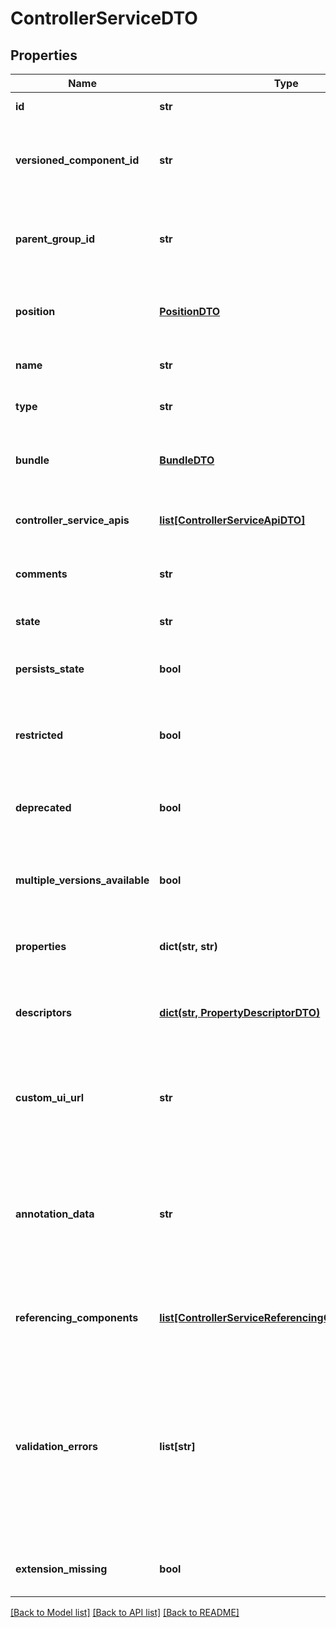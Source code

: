 # ControllerServiceDTO

## Properties
Name | Type | Description | Notes
------------ | ------------- | ------------- | -------------
**id** | **str** | The id of the component. | [optional] 
**versioned_component_id** | **str** | The ID of the corresponding component that is under version control | [optional] 
**parent_group_id** | **str** | The id of parent process group of this component if applicable. | [optional] 
**position** | [**PositionDTO**](PositionDTO.md) | The position of this component in the UI if applicable. | [optional] 
**name** | **str** | The name of the controller service. | [optional] 
**type** | **str** | The type of the controller service. | [optional] 
**bundle** | [**BundleDTO**](BundleDTO.md) | The details of the artifact that bundled this processor type. | [optional] 
**controller_service_apis** | [**list[ControllerServiceApiDTO]**](ControllerServiceApiDTO.md) | Lists the APIs this Controller Service implements. | [optional] 
**comments** | **str** | The comments for the controller service. | [optional] 
**state** | **str** | The state of the controller service. | [optional] 
**persists_state** | **bool** | Whether the controller service persists state. | [optional] 
**restricted** | **bool** | Whether the controller service requires elevated privileges. | [optional] 
**deprecated** | **bool** | Whether the ontroller service has been deprecated. | [optional] 
**multiple_versions_available** | **bool** | Whether the controller service has multiple versions available. | [optional] 
**properties** | **dict(str, str)** | The properties of the controller service. | [optional] 
**descriptors** | [**dict(str, PropertyDescriptorDTO)**](PropertyDescriptorDTO.md) | The descriptors for the controller service properties. | [optional] 
**custom_ui_url** | **str** | The URL for the controller services custom configuration UI if applicable. | [optional] 
**annotation_data** | **str** | The annotation for the controller service. This is how the custom UI relays configuration to the controller service. | [optional] 
**referencing_components** | [**list[ControllerServiceReferencingComponentEntity]**](ControllerServiceReferencingComponentEntity.md) | All components referencing this controller service. | [optional] 
**validation_errors** | **list[str]** | The validation errors from the controller service. These validation errors represent the problems with the controller service that must be resolved before it can be enabled. | [optional] 
**extension_missing** | **bool** | Whether the underlying extension is missing. | [optional] 

[[Back to Model list]](../README.md#documentation-for-models) [[Back to API list]](../README.md#documentation-for-api-endpoints) [[Back to README]](../README.md)


